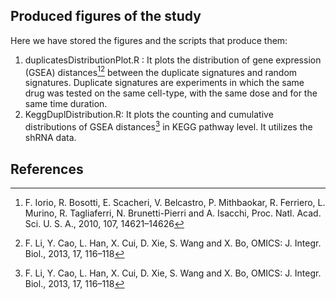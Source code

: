 ## Produced figures of the study
Here we have stored the figures and the scripts that produce them:
1. duplicatesDistributionPlot.R : It plots the distribution of gene expression (GSEA) distances[^1][^2] between the duplicate signatures and random signatures.
Duplicate signatures are experiments in which the same drug was tested on the same cell-type, with the same dose and for the same time duration.
2. KeggDuplDistribution.R: It plots the counting and cumulative distributions of GSEA distances[^2] in KEGG pathway level. It utilizes the shRNA data.

## References
[^1]: F. Iorio, R. Bosotti, E. Scacheri, V. Belcastro, P. Mithbaokar, R. Ferriero, L. Murino, R. Tagliaferri, N. Brunetti-Pierri and A. Isacchi, Proc. Natl. Acad. Sci. U. S. A., 2010, 107, 14621–14626
[^2]: F. Li, Y. Cao, L. Han, X. Cui, D. Xie, S. Wang and X. Bo, OMICS: J. Integr. Biol., 2013, 17, 116–118
